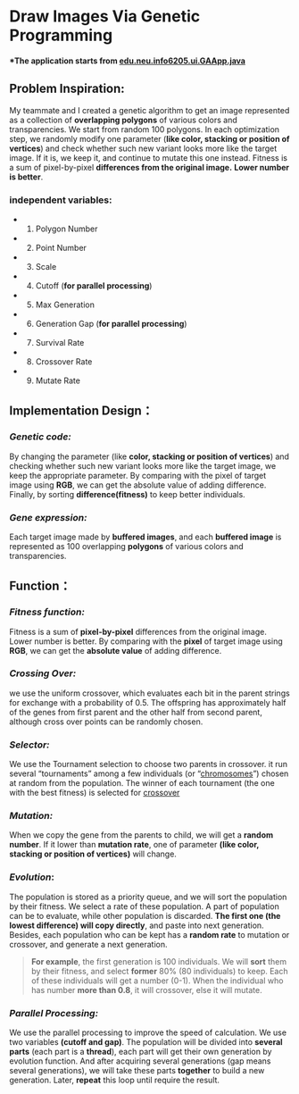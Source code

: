 <h1 id="draw-images-via-genetic-programming">Draw Images Via Genetic Programming</h1>

<h4 id="the-application-starts-from-neu.edu.info6205.ui.gaapp.java">*The application starts from <a href="https://github.com/BumbleFeng/GeneticDraw/blob/master/src/edu/neu/info6205/ui/GAApp.java">edu.neu.info6205.ui.GAApp.java</a></h4>
<h2 id="problem-inspiration">Problem Inspiration:</h2>
<p>My teammate and I created a genetic algorithm to get an image represented as a collection of <strong>overlapping polygons</strong> of various colors and transparencies. We start from random 100 polygons. In each optimization step, we randomly modify one  parameter (<strong>like color, stacking or position of vertices</strong>) and check whether such new variant looks more like the target image. If it is, we keep it, and continue to mutate this one instead.  Fitness is a sum of pixel-by-pixel <strong>differences from the original image.</strong> <strong>Lower number is better</strong>.</p>
<h3 id="independent-variables">independent variables:</h3>
<ul>
<li>
<ol>
<li>Polygon Number</li>
</ol>
</li>
<li>
<ol start="2">
<li>Point Number</li>
</ol>
</li>
<li>
<ol start="3">
<li>Scale</li>
</ol>
</li>
<li>
<ol start="4">
<li>Cutoff                  (<strong>for parallel processing</strong>)</li>
</ol>
</li>
<li>
<ol start="5">
<li>Max Generation</li>
</ol>
</li>
<li>
<ol start="6">
<li>Generation Gap (<strong>for  parallel processing</strong>)</li>
</ol>
</li>
<li>
<ol start="7">
<li>Survival Rate</li>
</ol>
</li>
<li>
<ol start="8">
<li>Crossover Rate</li>
</ol>
</li>
<li>
<ol start="9">
<li>Mutate Rate</li>
</ol>
</li>
</ul>
<h2 id="implementation-design：">Implementation Design：</h2>
<h3 id="genetic-code"><em>Genetic code:</em></h3>
<p>By changing the parameter (like <strong>color, stacking or position of vertices</strong>) and checking whether such new variant looks more like the target image, we keep the appropriate parameter. By comparing with the pixel of target image using <strong>RGB</strong>, we can get the absolute value of adding difference. Finally, by sorting  <strong>difference(fitness)</strong>  to keep better individuals.</p>
<h3 id="gene-expression"><em>Gene expression:</em></h3>
<p>Each target image made by  <strong>buffered images</strong>, and each <strong>buffered image</strong> is represented as 100 overlapping <strong>polygons</strong> of various colors and transparencies.</p>
<h2 id="function：">Function：</h2>
<h3 id="fitness-function"><em>Fitness function:</em></h3>
<p>Fitness is a sum of <strong>pixel-by-pixel</strong> differences from the original image. Lower number is better. By comparing with the <strong>pixel</strong> of target image using <strong>RGB</strong>, we can get the <strong>absolute value</strong> of adding difference.</p>
<h3 id="crossing-over"><em>Crossing Over:</em></h3>
<p>we use the uniform crossover, which evaluates each bit in the parent strings for exchange with a probability of 0.5. The offspring has approximately half of the genes from first parent and the other half from second parent, although cross over points can be randomly chosen.</p>
<h3 id="selector"><em>Selector:</em></h3>
<p>We use the Tournament selection to choose two parents in crossover. it run several “tournaments” among a few individuals (or “<a href="https://en.wikipedia.org/wiki/Chromosome_(genetic_algorithm)" title="Chromosome (genetic algorithm)">chromosomes</a>”) chosen at random from the population. The winner of each tournament (the one with the best fitness) is selected for <a href="https://en.wikipedia.org/wiki/Crossover_(genetic_algorithm)" title="Crossover (genetic algorithm)">crossover</a></p>
<h3 id="mutation"><em>Mutation:</em></h3>
<p>When we copy the gene from the parents to child, we will get a <strong>random number</strong>. If it lower than <strong>mutation rate</strong>,  one of parameter <strong>(like color, stacking or position of vertices)</strong> will change.</p>
<h3 id="evolution"><em>Evolution</em>:</h3>
<p>The population is stored as a priority queue, and we will sort the population by their fitness. We select a rate of these population. A part of population can be to evaluate, while other population is discarded.  <strong>The first one (the lowest difference) will copy directly</strong>, and paste into next generation. Besides, each population who can be kept has a <strong>random rate</strong> to mutation or crossover, and generate a next generation.</p>
<blockquote>
<p><strong>For example</strong>, the first generation is 100 individuals. We will <strong>sort</strong> them by their fitness, and select <strong>former</strong> 80% (80 individuals) to keep. Each of these individuals will get a number (0-1). When the individual who has number <strong>more than 0.8</strong>, it will crossover, else it will mutate.</p>
</blockquote>
<h3 id="parallel-processing"><em>Parallel Processing:</em></h3>
<p>We use the parallel processing to improve the speed of calculation. We use two variables <strong>(cutoff and gap)</strong>. The population will be divided into <strong>several parts</strong> (each part is a <strong>thread</strong>), each part will get their own generation by evolution function. And after acquiring several generations (gap means several generations), we will take these parts <strong>together</strong> to build a new generation. Later, <strong>repeat</strong> this loop until require the result.</p>

